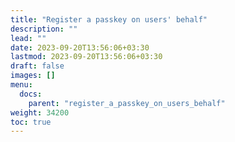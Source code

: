 ```yaml
---
title: "Register a passkey on users' behalf"
description: ""
lead: ""
date: 2023-09-20T13:56:06+03:30
lastmod: 2023-09-20T13:56:06+03:30
draft: false
images: []
menu:
  docs:
    parent: "register_a_passkey_on_users_behalf"
weight: 34200
toc: true
---
```

